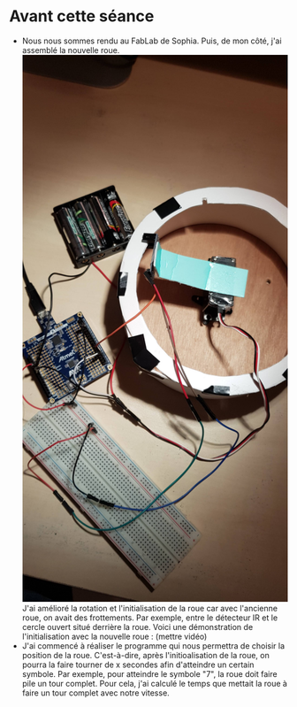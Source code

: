 # Avant cette séance
* Nous nous sommes rendu au FabLab de Sophia. Puis, de mon côté, j'ai assemblé la nouvelle roue. 
![alt text](https://github.com/JessicaJulien/projet/blob/master/Documentation/roueAvecDetecteurIR.jpg "Roue assemblée vue de face")
J'ai amélioré la rotation et l'initialisation de la roue car avec l'ancienne roue, on avait des frottements. Par exemple, entre le détecteur IR et le cercle ouvert situé derrière la roue. Voici une démonstration de l'initialisation avec la nouvelle roue : (mettre vidéo)
* J'ai commencé à réaliser le programme qui nous permettra de choisir la position de la roue. C'est-à-dire, après l'initioalisation de la roue, on pourra la faire tourner de x secondes afin d'atteindre un certain symbole. Par exemple, pour atteindre le symbole "7", la roue doit faire pile un tour complet. Pour cela, j'ai calculé le temps que mettait la roue à faire un tour complet avec notre vitesse. 
